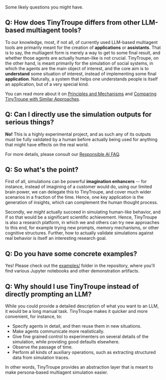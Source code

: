 Some likely questions you might have. 

## Q: How does TinyTroupe differs from other LLM-based multiagent tools?

To our knowledge, most, if not all, of currently used LLM-based multiagent tools are primarily meant for the creation of **applications** or **assistants**. That is to say, the multiagent form is merely a way to get to some final result, and whether those agents are actually human-like is not crucial. TinyTroupe, on the other hand, is meant primarily for the simulation of social systems, in which the agents are the main object of interest, and the core aim is to **understand** some situation of interest, instead of implementing some final **application**. Naturally, a system that helps one understands people is itself an application, but of a very special kind.

You can read more about it on [Principles and Mechanisms](https://github.com/microsoft/TinyTroupe/wiki/Principles-and-mechanisms) and [Comparing TinyTroupe with Similar Approaches](https://github.com/microsoft/TinyTroupe/wiki/Comparing-TinyTroupes-with-similar-approaches).

## Q: Can I directly use the simulation outputs for serious things?

**No!** This is a highly experimental project, and as such any of its outputs must be fully validated by a human before actually being used for anything that might have effects on the real world.

For more details, please consult our [Responsible AI FAQ](https://github.com/microsoft/TinyTroupe/blob/main/RESPONSIBLE_AI_FAQ.md).

## Q: So what's the point?

First of all, simulations can be powerful **imagination enhancers** -- for instance, instead of imagining of a customer would do, using our limited brain power, we can delegate this to TinyTroupe, and cover much wider scenarios in a fraction of the time. Hence, one key application is the generation of insights, which can complement the human thought process.

Secondly, *we might* actually succeed in simulating human-like behavior, and if so that would be a significant scientific achievement. Hence, TinyTroupe is also a research platform, in which we and others can try new approaches to this end, for example trying new prompts, memory mechanisms, or other cognitive structures. Further, how to actually validate simulations against real behavior is itself an interesting research goal.

## Q: Do you have some concrete examples?

Yes! Please check out the [examples/](https://github.com/microsoft/TinyTroupe/tree/main/examples) folder in the repository, where you'll find various Jupyter notebooks and other demonstration artifacts.

## Q: Why should I use TinyTroupe instead of directly prompting an LLM?

While you could provide a detailed description of what you want to an LLM, it would be a long manual task. TinyTroupe makes it quicker and more convenient, for instance, to:
  - Specify agents in detail, and then reuse them in new situations.
  - Make agents communicate more realistically.
  - Give fine grained control to experimenters on several details of the simulation, while providing good defaults elsewhere.
  - Observe the passage of time.
  - Perform all kinds of auxiliary operations, such as extracting structured data from simulation traces.

In other words, TinyTroupe provides an abstraction layer that is meant to make persona-based multiagent simulation easier.